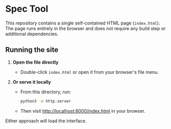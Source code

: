 # Spec Tool

This repository contains a single self-contained HTML page (`index.html`). The page runs entirely in the browser and does not require any build step or additional dependencies.

## Running the site

1. **Open the file directly**
   - Double-click `index.html` or open it from your browser's file menu.

2. **Or serve it locally**
   - From this directory, run:
     ```bash
     python3 -m http.server
     ```
   - Then visit [http://localhost:8000/index.html](http://localhost:8000/index.html) in your browser.

Either approach will load the interface.
